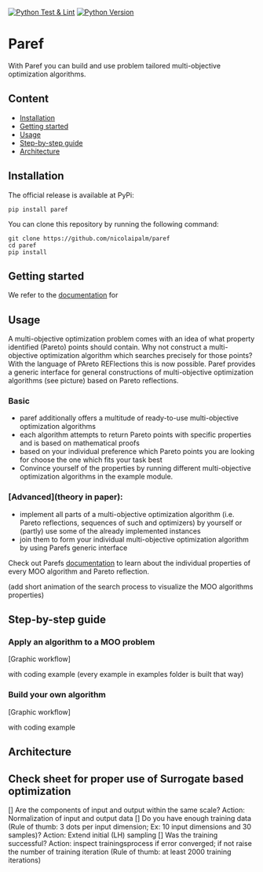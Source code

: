 [![Python Test & Lint](https://github.com/nicolaipalm/paref/actions/workflows/python-test.yml/badge.svg)](https://github.com/nicolaipalm/paref/actions/workflows/python-test.yml)
[![Python Version](https://img.shields.io/badge/python-3.9+-blue.svg?style=plastic)](https://www.python.org/downloads/)
# Paref

With Paref you can build and use problem tailored multi-objective optimization algorithms.

## Content
- [Installation](#installation)
- [Getting started](#getting_started)
- [Usage](#usage)
- [Step-by-step guide](#step_by_step_guide)
- [Architecture](#architecture)
## Installation
The official release is available at PyPi:

```
pip install paref
```

You can clone this repository by running the following command:

```
git clone https://github.com/nicolaipalm/paref
cd paref
pip install
```

## Getting started


We refer to the [documentation](...) for



## Usage
A multi-objective optimization problem comes with an idea of what property identified (Pareto) points should contain.
Why not construct a multi-objective optimization algorithm which searches precisely for those points?
With the language of PAreto REFlections this is now possible.
Paref provides a generic interface for general constructions of multi-objective optimization algorithms (see picture) based on Pareto reflections.

### Basic
- paref additionally offers a multitude of ready-to-use multi-objective optimization algorithms
- each algorithm attempts to return Pareto points with specific properties and is based on mathematical proofs
- based on your individual preference which Pareto points you are looking for choose the one which fits your task best
- Convince yourself of the properties by running different multi-objective optimization algorithms in the example module.

### [Advanced](theory in paper):
- implement all parts of a multi-objective optimization algorithm (i.e. Pareto reflections, sequences of such and optimizers) by yourself or (partly) use some of the already implemented instances
- join them to form your individual multi-objective optimization algorithm by using Parefs generic interface

Check out Parefs [documentation]() to learn about the individual properties of every MOO algorithm and Pareto reflection.

(add short animation of the search process to visualize the MOO algorithms properties)


## Step-by-step guide

### Apply an algorithm to a MOO problem
[Graphic workflow]

with coding example (every example in examples folder is built that way)

### Build your own algorithm
[Graphic workflow]

with coding example

## Architecture

## Check sheet for proper use of Surrogate based optimization

[] Are the components of input and output within the same scale? Action: Normalization of input and output data
[] Do you have enough training data (Rule of thumb: 3 dots per input dimension; Ex: 10 input dimensions and 30 samples)? Action: Extend initial (LH) sampling
[] Was the training successful? Action: inspect trainingsprocess if error converged; if not raise the number of training iteration (Rule of thumb: at least 2000 training iterations)
